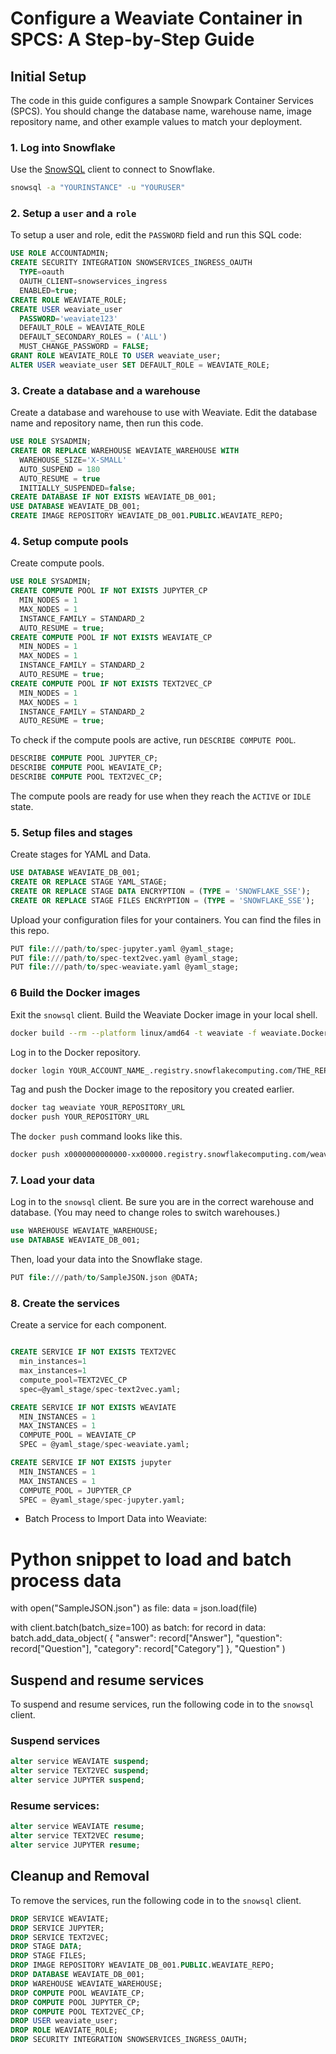 # Configure a Weaviate Container in SPCS: A Step-by-Step Guide

## Initial Setup

The code in this guide configures a sample Snowpark Container Services (SPCS). You should change the database name, warehouse name, image repository name, and other example values to match your deployment.

### 1. Log into Snowflake

Use the [SnowSQL](https://docs.snowflake.com/en/user-guide/snowsql) client to connect to Snowflake.

```bash  
snowsql -a "YOURINSTANCE" -u "YOURUSER"
```

### 2. Setup a `user` and a `role`

To setup a user and role, edit the `PASSWORD` field and run this SQL code:

```sql
USE ROLE ACCOUNTADMIN;
CREATE SECURITY INTEGRATION SNOWSERVICES_INGRESS_OAUTH
  TYPE=oauth
  OAUTH_CLIENT=snowservices_ingress
  ENABLED=true;
CREATE ROLE WEAVIATE_ROLE;
CREATE USER weaviate_user
  PASSWORD='weaviate123'
  DEFAULT_ROLE = WEAVIATE_ROLE
  DEFAULT_SECONDARY_ROLES = ('ALL')
  MUST_CHANGE_PASSWORD = FALSE;
GRANT ROLE WEAVIATE_ROLE TO USER weaviate_user;
ALTER USER weaviate_user SET DEFAULT_ROLE = WEAVIATE_ROLE;
```

### 3. Create a database and a warehouse

Create a database and warehouse to use with Weaviate. Edit the database name and repository name, then run this code.

```sql
USE ROLE SYSADMIN;
CREATE OR REPLACE WAREHOUSE WEAVIATE_WAREHOUSE WITH
  WAREHOUSE_SIZE='X-SMALL'
  AUTO_SUSPEND = 180
  AUTO_RESUME = true
  INITIALLY_SUSPENDED=false;
CREATE DATABASE IF NOT EXISTS WEAVIATE_DB_001;
USE DATABASE WEAVIATE_DB_001;
CREATE IMAGE REPOSITORY WEAVIATE_DB_001.PUBLIC.WEAVIATE_REPO;
```

### 4. Setup compute pools

Create compute pools.

```sql
USE ROLE SYSADMIN;
CREATE COMPUTE POOL IF NOT EXISTS JUPYTER_CP
  MIN_NODES = 1
  MAX_NODES = 1
  INSTANCE_FAMILY = STANDARD_2
  AUTO_RESUME = true;
CREATE COMPUTE POOL IF NOT EXISTS WEAVIATE_CP
  MIN_NODES = 1
  MAX_NODES = 1
  INSTANCE_FAMILY = STANDARD_2
  AUTO_RESUME = true;
CREATE COMPUTE POOL IF NOT EXISTS TEXT2VEC_CP
  MIN_NODES = 1
  MAX_NODES = 1
  INSTANCE_FAMILY = STANDARD_2
  AUTO_RESUME = true;
```

To check if the compute pools are active, run `DESCRIBE COMPUTE POOL`.

```sql
DESCRIBE COMPUTE POOL JUPYTER_CP;
DESCRIBE COMPUTE POOL WEAVIATE_CP;
DESCRIBE COMPUTE POOL TEXT2VEC_CP;
```

The compute pools are ready for use when they reach the `ACTIVE` or `IDLE` state.

### 5. Setup files and stages

Create stages for YAML and Data.

```sql
USE DATABASE WEAVIATE_DB_001;
CREATE OR REPLACE STAGE YAML_STAGE;
CREATE OR REPLACE STAGE DATA ENCRYPTION = (TYPE = 'SNOWFLAKE_SSE');
CREATE OR REPLACE STAGE FILES ENCRYPTION = (TYPE = 'SNOWFLAKE_SSE');
```

Upload your configuration files for your containers. You can find the files in this repo.

```sql
PUT file:///path/to/spec-jupyter.yaml @yaml_stage;
PUT file:///path/to/spec-text2vec.yaml @yaml_stage;
PUT file:///path/to/spec-weaviate.yaml @yaml_stage;
```

### 6 Build the Docker images

Exit the `snowsql` client. Build the Weaviate Docker image in your local shell.

```bash
docker build --rm --platform linux/amd64 -t weaviate -f weaviate.Dockerfile .
```

Log in to the Docker repository.

```bash
docker login YOUR_ACCOUNT_NAME_.registry.snowflakecomputing.com/THE_REPO_YOU_CREATED_ABOVE  -u YOUR_SNOWFLAKE_USERNAME
```

Tag and push the Docker image to the repository you created earlier.

```bash
docker tag weaviate YOUR_REPOSITORY_URL
docker push YOUR_REPOSITORY_URL
```

The `docker push` command looks like this.

```bash
docker push x0000000000000-xx00000.registry.snowflakecomputing.com/weaviate_db_001/public/weaviate_repo/weaviate
```

### 7. Load your data

Log in to the `snowsql` client. Be sure you are in the correct warehouse and database. (You may need to change roles to switch warehouses.)

```sql
use WAREHOUSE WEAVIATE_WAREHOUSE;
use DATABASE WEAVIATE_DB_001;
```

Then, load your data into the Snowflake stage.

```sql
PUT file:///path/to/SampleJSON.json @DATA;
```

### 8. Create the services

Create a service for each component.

```sql

CREATE SERVICE IF NOT EXISTS TEXT2VEC 
  min_instances=1 
  max_instances=1 
  compute_pool=TEXT2VEC_CP 
  spec=@yaml_stage/spec-text2vec.yaml;

CREATE SERVICE IF NOT EXISTS WEAVIATE
  MIN_INSTANCES = 1
  MAX_INSTANCES = 1
  COMPUTE_POOL = WEAVIATE_CP
  SPEC = @yaml_stage/spec-weaviate.yaml;

CREATE SERVICE IF NOT EXISTS jupyter
  MIN_INSTANCES = 1
  MAX_INSTANCES = 1
  COMPUTE_POOL = JUPYTER_CP
  SPEC = @yaml_stage/spec-jupyter.yaml;

```  

* Batch Process to Import Data into Weaviate:
# Python snippet to load and batch process data
with open("SampleJSON.json") as file:
 data = json.load(file)


with client.batch(batch_size=100) as batch:
 for record in data:
 batch.add_data_object(
 {
 "answer": record["Answer"],
 "question": record["Question"],
 "category": record["Category"]
 },
 "Question"
 )


## Suspend and resume services

To suspend and resume services, run the following code in to the `snowsql` client.

### Suspend services
```sql
alter service WEAVIATE suspend;
alter service TEXT2VEC suspend;
alter service JUPYTER suspend;
```

### Resume services:
```sql
alter service WEAVIATE resume;
alter service TEXT2VEC resume;
alter service JUPYTER resume;
```

## Cleanup and Removal

To remove the services, run the following code in to the `snowsql` client.

```sql
DROP SERVICE WEAVIATE;
DROP SERVICE JUPYTER;
DROP SERVICE TEXT2VEC;
DROP STAGE DATA;
DROP STAGE FILES;
DROP IMAGE REPOSITORY WEAVIATE_DB_001.PUBLIC.WEAVIATE_REPO;
DROP DATABASE WEAVIATE_DB_001;
DROP WAREHOUSE WEAVIATE_WAREHOUSE;
DROP COMPUTE POOL WEAVIATE_CP;
DROP COMPUTE POOL JUPYTER_CP;
DROP COMPUTE POOL TEXT2VEC_CP;
DROP USER weaviate_user;
DROP ROLE WEAVIATE_ROLE;
DROP SECURITY INTEGRATION SNOWSERVICES_INGRESS_OAUTH;
```